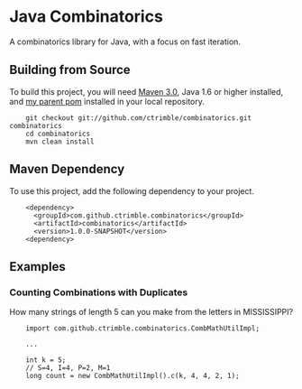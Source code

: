 # Java Combinatorics

  A combinatorics library for Java, with a focus on fast iteration.

## Building from Source

  To build this project, you will need [Maven 3.0](http://maven.apache.org/), Java 1.6 or higher installed, and [my parent pom](https://github.com/ctrimble/parent-pom) installed in your local repository.

        git checkout git://github.com/ctrimble/combinatorics.git combinatorics
        cd combinatorics
        mvn clean install

## Maven Dependency

  To use this project, add the following dependency to your project.

        <dependency>
          <groupId>com.github.ctrimble.combinatorics</groupId>
          <artifactId>combinatorics</artifactId>
          <version>1.0.0-SNAPSHOT</version>
        <dependency>

## Examples

### Counting Combinations with Duplicates

  How many strings of length 5 can you make from the letters in MISSISSIPPI?

        import com.github.ctrimble.combinatorics.CombMathUtilImpl;
        
        ...
        
        int k = 5;
        // S=4, I=4, P=2, M=1
        long count = new CombMathUtilImpl().c(k, 4, 4, 2, 1);

